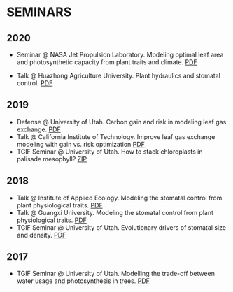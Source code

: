 # SEMINARS

## 2020
- Seminar @ NASA Jet Propulsion Laboratory. Modeling optimal leaf area and photosynthetic capacity from plant traits and climate.
  [PDF](ftp://fluo.gps.caltech.edu/XYZT_YW/seminars/CALTECH-20200924.pdf)

- Talk @ Huazhong Agriculture University. Plant hydraulics and stomatal control.
  [PDF](ftp://fluo.gps.caltech.edu/XYZT_YW/seminars/HZAU-20200429.pdf)

## 2019
- Defense @ University of Utah. Carbon gain and risk in modeling leaf gas exchange.
  [PDF](ftp://fluo.gps.caltech.edu/XYZT_YW/seminars/DEFENSE-20191203.pdf)
- Talk @ California Institute of Technology. Improve leaf gas exchange modeling with gain vs. risk optimization
  [PDF](ftp://fluo.gps.caltech.edu/XYZT_YW/seminars/CALTECH-20190625.pdf)
- TGIF Seminar @ University of Utah. How to stack chloroplasts in palisade mesophyll?
  [ZIP](ftp://fluo.gps.caltech.edu/XYZT_YW/seminars/TGIF-20190208.zip)

## 2018
- Talk @ Institute of Applied Ecology. Modeling the stomatal control from plant physiological traits.
  [PDF](ftp://fluo.gps.caltech.edu/XYZT_YW/seminars/IAS-20180518.pdf)
- Talk @ Guangxi University. Modeling the stomatal control from plant physiological traits.
  [PDF](ftp://fluo.gps.caltech.edu/XYZT_YW/seminars/GXU-20180516.pdf)
- TGIF Seminar @ University of Utah. Evolutionary drivers of stomatal size and density.
  [PDF](ftp://fluo.gps.caltech.edu/XYZT_YW/seminars/TGIF-20180126.pdf)

## 2017
- TGIF Seminar @ University of Utah. Modelling the trade-off between water usage and photosynthesis in trees.
  [PDF](ftp://fluo.gps.caltech.edu/XYZT_YW/seminars/TGIF-20170217.pdf)
